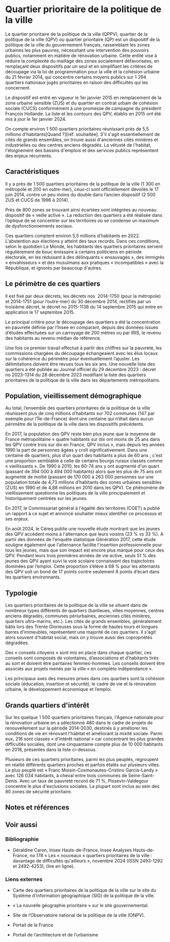 # Quartier prioritaire de la politique de la ville

Le quartier prioritaire de la politique de la ville (QPPV), quartier de la politique de la ville (QPV) ou quartier prioritaire (QP) est un dispositif de la politique de la ville du gouvernement français, rassemblant les zones urbaines les plus pauvres, nécessitant une intervention des pouvoirs publics, notamment en matière de rénovation urbaine. Cette entité vise à réduire la complexité du maillage des zones socialement défavorisées, en remplaçant deux dispositifs par un seul et en simplifiant les critères de découpage via la loi de programmation pour la ville et la cohésion urbaine du 21 février 2014, qui concentre certains moyens publics sur 1 294 quartiers nationaux jugés prioritaires en raison des difficultés qui les concernent.

Le dispositif est entré en vigueur le 1er janvier 2015 en remplacement de la zone urbaine sensible (ZUS) et du quartier en contrat urbain de cohésion sociale (CUCS) conformément à une promesse de campagne du président François Hollande. La liste et les contours des QPV, établis en 2015 ont été mis à jour le 1er janvier 2024.

On compte environ 1 500 quartiers prioritaires réunissant près de 5,5 millions d'habitants\[Quand ?\]\[réf. souhaitée\]. S'il s'agit essentiellement de cités de grands ensembles, on trouve aussi d'anciennes cités minières et industrielles ou des centres anciens dégradés. La vétusté de l'habitat, l'éloignement des bassins d'emplois et des services publics représentent des enjeux récurrents.

## Caractéristiques

Il y a près de 1 500 quartiers prioritaires de la politique de la ville (1 300 en métropole et 200 en outre-mer), ceux-ci sont officiellement dévoilés le 17 juin 2014, contre un peu moins du double dans l’ancien dispositif (2 500 ZUS et CUCS de 1996 à 2014).

Près de 800 zones se trouvant ainsi écartées sont intégrées au nouveau dispositif de « veille active ». La réduction des quartiers a été réalisée dans l’optique de se concentrer sur les territoires où se condense un maximum de dysfonctionnements sociaux.

Ces quartiers comptent environ 5,5 millions d’habitants en 2022. L'abstention aux élections y atteint des taux records. Dans ces conditions, selon le quotidien Le Monde, les habitants des quartiers prioritaires servent régulièrement de bouc émissaire à certains politiciens en période électorale, en les réduisant à des délinquants « ensauvagés », des immigrés « envahisseurs » et des musulmans aux pratiques « incompatibles » avec la République, et ignorés par beaucoup d'autres.

## Le périmètre de ces quartiers

Il est fixé par deux décrets, les décrets nos  2014-1750 (pour la métropole) et 2014-1751 (pour l’outre-mer) du 30 décembre 2014, rectifiés par un troisième décret, le décret no 2015-1138 du 14 septembre 2015 qui entre en application le 17 septembre 2015.

Le principal critère pour le découpage des quartiers a été la concentration en pauvreté définie par l’Insee en comparant, depuis des données issues d’études effectuées sur un carroyage de 200 mètres ou par IRIS, le revenu des habitants au revenu médian de référence.

Une fois ce premier travail effectué à partir des chiffres sur la pauvreté, les commissions chargées du découpage échangeaient avec les élus locaux sur la cohérence du périmètre pour éventuellement l’ajuster. Les délimitations doivent être revues tous les six ans. Une nouvelle liste des quartiers a été publiée au Journal officiel du 29 décembre 2023 : décret no 2023-1314 du 28 décembre 2023 modifiant la liste des quartiers prioritaires de la politique de la ville dans les départements métropolitains.

## Population, vieillissement démographique

Au total, l’ensemble des quartiers prioritaires de la politique de la ville réunissent plus de cinq millions d’habitants sur 702 communes (147 par exemple pour l’Île-de-France) dont une centaine qui n’était dans aucun périmètre de la politique de la ville dans les dispositifs précédents.

En 2017, la population des QPV reste bien plus jeune que la moyenne de France métropolitaine « quatre habitants sur dix ont moins de 25 ans dans les QPV contre trois sur dix en France, QPV inclus », mais depuis les années 1990 la part de personnes âgées y croît significativement. Dans une centaine de quartiers, plus d’un quart des habitants a plus de 60 ans ; c'est une proportion semblable à celle de certains bourgs ruraux classés comme « vieillissants ». De 1990 à 2010, les 60-74 ans y ont augmenté d'un quart (passant de 394 000 à 494 000 habitants) alors que les plus de 75 ans ont augmenté de moitié (passant de 170 000 à 263 000 personnes sur une population totale de 4,73 millions d’habitants des zones urbaines sensibles (ZUS) en 1990 et de 4,88 millions en 2010 dans les QPV). Ce phénomène de vieillissement questionne les politiques de la ville principalement et historiquement centrées sur les jeunes.

En 2017, le Commissariat général à l'égalité des territoires (CGET) a publié un rapport à ce sujet et annoncé souhaiter mieux identifier ce processus et ses enjeux.

En août 2024, le Céreq publie une nouvelle étude montrant que les jeunes des QPV accèdent moins à l'alternance que leurs voisins (23 % vs 33 %). A partir des données de l'enquête statistique Génération 2017, cette étude souligne également que l'alternance facilite l'insertion professionnelle pour tous les jeunes, mais que son impact est encore plus marqué pour ceux des QPV. Pendant leurs trois premières années de vie active, seuls 51 % des jeunes des QPV ayant suivi la voie scolaire connaissent des trajectoires dominées par l’emploi. Cette proportion s’élève à 68 % pour les alternants des QPV soit un bond de 17 points contre seulement 8 points d’écart dans les quartiers environnants.

## Typologie

Les quartiers prioritaires de la politique de la ville se situent dans de nombreux types différents de quartiers (banlieues, villes moyennes, centres anciens dégradés, communes périurbaines, anciennes cités minières, quartiers ultra-marins, etc.). Les cités de grands ensembles, généralement bâtis lors des Trente Glorieuses sous la forme de hautes tours et longues barres d'immeubles, représentent une majorité de ces quartiers. Il s'agit alors souvent d'habitat social, mais on y trouve aussi des copropriétés dégradées.

Des « conseils citoyens » sont mis en place dans chaque quartier, ces conseils sont composés de volontaires, d’associations et d’habitants tirés au sort et doivent être paritaires femmes-hommes. Les conseils doivent être associés aux projets menés par la ville « en complète indépendance ».

Les principaux axes des mesures prises dans ces quartiers sont la cohésion sociale (éducation, insertion et sécurité), le cadre de vie et la rénovation urbaine, le développement économique et l’emploi.

## Grands quartiers d'intérêt

Sur les quelque 1 500 quartiers prioritaires français, l'Agence nationale pour la rénovation urbaine en a sélectionné 480 dans le cadre de projets de renouvellement sur la période 2014-2030, destinés à y améliorer les conditions de vie en rénovant l'habitat et améliorant la mixité sociale. Parmi eux, 216 sont classés « d'intérêt national » car concentrant les plus grandes difficultés sociales, dont une cinquantaine compte plus de 10 000 habitants en 2018, présentés dans la liste ci-dessous.

Plusieurs de ces quartiers prioritaires, parmi les plus peuplés, regroupent en réalité différents quartiers proches et parfois étalés sur plusieurs villes. Le plus peuplé est « Franc Moisin-Cosmonautes-Cristino Garcia-Landy » avec 126 034 habitants, à cheval entre trois communes de Seine-Saint-Denis. Avec un taux de pauvreté record de 71 %, Pissevin-Valdegour concentre le plus d'exclusions sociales. La plupart sont inclus au sein des 80 zones de sécurité prioritaire.

## Notes et références

## Voir aussi

### Bibliographie

- Géraldine Caron, Insee Hauts-de-France, Insee Analyses Hauts-de-France, no 178 « Les « nouveaux » quartiers prioritaires de la ville : davantage de difficultés qu'ailleurs », novembre 2024 (ISSN 2493-1292 et 2492-4253), (lire en ligne).

### Liens externes

- Carte des quartiers prioritaires de la politique de la ville sur le site du Système d'information géographique (SIG) de la politique de la ville.
- « La nouvelle géographie prioritaire » sur le site gouvernemental.
- Site de l’Observatoire national de la politique de la ville (ONPV).

- Portail de la France
- Portail de l’architecture et de l’urbanisme
